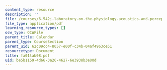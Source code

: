 ```yaml
---
content_type: resource
description: ''
file: /courses/6-542j-laboratory-on-the-physiology-acoustics-and-perception-of-speech-fall-2005/be5b11594d663a2646276e3938b3e00d_fa01lab08.pdf
file_type: application/pdf
learning_resource_types: []
ocw_type: OCWFile
parent_title: Calendar
parent_type: CourseSection
parent_uid: 62c09cc4-8057-e00f-c34b-04af4963ce51
resourcetype: Document
title: fa01lab08.pdf
uid: be5b1159-4d66-3a26-4627-6e3938b3e00d
---
```


